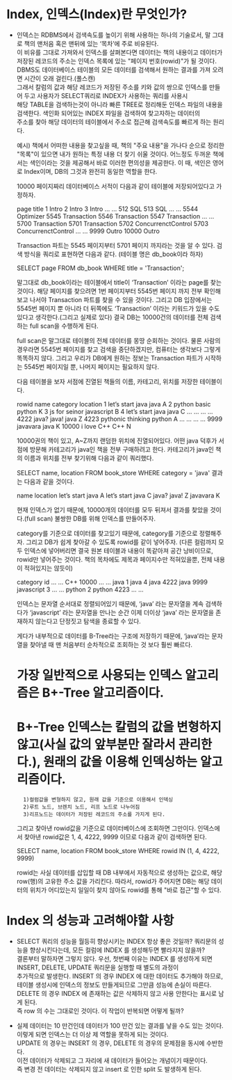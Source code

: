 # Index, 인덱스(Index)란 무엇인가?

- 인덱스는 RDBMS에서 검색속도를 높이기 위해 사용하는 하나의 기술로서, 말 그대로 책의 맨처음 혹은 맨뒤에 있는 ‘목차’에 주로 비유된다.<br>
이 비유를 그대로 가져와서 인덱스를 살펴본다면 데이터는 책의 내용이고 데이터가 저장된 레코드의 주소는 인덱스 목록에 있는 "페이지 번호(rowid)"가 될 것이다.<br>
DBMS도 데이터베이스 테이블의 모든 데이터를 검색해서 원하는 결과를 가져 오려면 시간이 오래 걸린다.(풀스캔)<br> 
그래서 칼럼의 값과 해당 레코드가 저장된 주소를 키와 값의 쌍으로 인덱스를 만들어 두고 사용자가 SELECT쿼리로 INDEX가 사용하는 쿼리를 사용시<br>
해당 TABLE을 검색하는것이 아니라 빠른 TREE로 정리해둔 인덱스 파일의 내용을 검색한다. 색인화 되어있는 INDEX 파일을 검색하여 찾고자하는 데이터의<br>
주소를 찾아 해당 데이터의 테이블에서 주소로 접근해 검색속도를 빠르게 하는 원리다.

   
    예시)
    책에서 어떠한 내용을 찾고싶을 때, 책의 "주요 내용"을 가나다 순으로 정리한 "목록"이 있으면 내가 원하는 특정 내용 더 찾기 쉬울 것이다.
    어느정도 두꺼운 책에서는 색인이라는 것을 제공해서 바로 이러한 편의성을 제공한다.
    이 때, 색인은 영어로 Index이며, DB의 그것과 완전히 동일한 역할을 한다.
    
    10000 페이지짜리 데이터베이스 서적이 다음과 같이 테이블에 저장되어있다고 가정하자.
    
    page	title
    1	Intro
    2	Intro
    3	Intro
    …	…
    512	SQL
    513	SQL
    …	…
    5544	Optimizer
    5545	Transaction
    5546	Transaction
    5547	Transaction
    …	…
    5700	Transaction
    5701	Transaction
    5702	ConcurrenctControl
    5703	ConcurrenctControl
    …	…
    9999	Outro
    10000	Outro
    
    Transaction 파트는 5545 페이지부터 5701 페이지 까지라는 것을 알 수 있다.
    검색 방식을 쿼리로 표현하면 다음과 같다. (테이블 명은 db_book이라 하자)
    
    SELECT	page
    FROM	db_book
    WHERE	title = 'Transaction';
    
    말그대로 db_book이라는 테이블에서 title이 ‘Transaction’ 이라는 page를 찾는 것이다.
    해당 페이지를 찾으려면 1번 페이지부터 5545번 페이지 까지 전부 확인해보고 나서야 Transaction 파트를 찾을 수 있을 것이다.
    그리고 DB 입장에서는 5545번 페이지 뿐 아니라 더 뒤쪽에도 ‘Transaction’ 이라는 키워드가 있을 수도 있다고 생각한다.(그리고 실제로 있다)
    결국 DB는 10000건의 데이터를 전체 검색하는 full scan을 수행하게 된다.
    
    full scan은 말그대로 테이블의 전체 데이터를 몽땅 순회하는 것이다.
    물론 사람의 경우라면 5545번 페이지를 찾고 검색을 중단하겠지만, 컴퓨터는 생각보다 그렇게 똑똑하지 않다.
    그리고 우리가 DB에게 원하는 정보는 Transaction 파트가 시작하는 5545번 페이지일 뿐, 나머지 페이지는 필요하지 않다.
    
    다음 테이블을 보자
    서점에 진열된 책들의 이름, 카테고리, 위치를 저장한 테이블이다.
    
    rowid	name	             category	location
    1	let’s start java	java	A
    2	python basic	         python	K
    3	js for seinor	    javascript	B
    4	let’s start java	java	C
    …	…	…	…
    4222	java? java!	    java	Z
    4223	pythonic thinking	python	A
    …	…	…	…
    9999	javavara	java	K
    10000	i love C++	C++	N
    
    10000권의 책이 있고, A~Z까지 랜덤한 위치에 진열되어있다.
    어떤 java 덕후가 서점에 방문해 카테고리가 java인 책을 전부 구매하려고 한다.
    카테고리가 java인 책의 이름과 위치를 전부 찾기위해 다음과 같이 쿼리했다.
    
    SELECT	name, location
    FROM	book_store
    WHERE	category = 'java'
    결과는 다음과 같을 것이다.
    
    name	location
    let’s start java	A
    let’s start java	C
    java? java!	Z
    javavara	K
    
    현재 인덱스가 없기 때문에, 10000개의 데이터를 모두 뒤져서 결과를 찾았을 것이다.(full scan)
    불쌍한 DB를 위해 인덱스를 만들어주자.
    
    category를 기준으로 데이터를 찾고있기 때문에, category를 기준으로 정렬해주자.
    그리고 DB가 쉽게 찾아갈 수 있도록 rowid를 같이 넣어주자.
    (다른 컬럼까지 모두 인덱스에 넣어버리면 결국 원본 테이블과 내용이 똑같아져 공간 낭비이므로, rowid만 넣어주는 것이다.
    책의 목차에도 제목과 페이지수만 적혀있을뿐, 전체 내용이 적혀있지는 않듯이)
    
    category	id
    …	…
    C++	10000
    …	…
    java	1
    java	4
    java	4222
    java	9999
    javascript	3
    …	…
    python	2
    python	4223
    …	…
    
    인덱스는 문자열 순서대로 정렬되어있기 때문에, ‘java’ 라는 문자열을 계속 검색하다가 ‘javascript’ 라는 문자열을 만나는 순간
    이제 더이상 ‘java’ 라는 문자열을 존재하지 않는다고 단정짓고 탐색을 종료할 수 있다.
    
    게다가 내부적으로 데이터를 B-Tree라는 구조에 저장하기 때문에, ‘java’라는 문자열을 찾아낼 때 맨 처음부터 순차적으로 조회하는 것 보다 훨씬 빠르다.
    # 가장 일반적으로 사용되는 인덱스 알고리즘은 B+-Tree 알고리즘이다. 
    # B+-Tree 인덱스는 칼럼의 값을 변형하지 않고(사실 값의 앞부분만 잘라서 관리한다.), 원래의 값을 이용해 인덱싱하는 알고리즘이다.
        1)컬럼값을 변형하지 않고, 원래 값을 기준으로 이용해서 인덱싱
        2)루트 노드, 브렌치 노드, 리프 노드로 나누어짐
        3)리프노드는 데이터가 저장된 레코드의 주소를 가지게 된다.
        
    그리고 찾아낸 rowid값을 기준으로 데이터베이스에 조회하면 그만이다.
    인덱스에서 찾아낸 rowid값은 1, 4, 4222, 9999 이므로 다음과 같이 검색하면 된다.
    
    SELECT	name, location
    FROM	book_store
    WHERE	rowid IN (1, 4, 4222, 9999)
    
    rowid는 사실 데이터를 삽입할 때 DB 내부에서 자동적으로 생성하는 값으로, 해당 row(행)의 고유한 주소 값을 가리킨다.
    따라서, rowid가 주어지면 DB는 해당 데이터의 위치가 어디있는지 일일이 찾지 않아도 rowid를 통해 "바로 접근"할 수 있다.



# Index 의 성능과 고려해야할 사항
- SELECT 쿼리의 성능을 월등히 향상시키는 INDEX 항상 좋은 것일까? 쿼리문의 성능을 향상시킨다는데, 모든 컬럼에 INDEX 를 생성해두면 빨라지지 않을까?<br>
  결론부터 말하자면 그렇지 않다. 우선, 첫번째 이유는 INDEX 를 생성하게 되면 INSERT, DELETE, UPDATE 쿼리문을 실행할 때 별도의 과정이<br>
  추가적으로 발생한다. 
  INSERT 의 경우 INDEX 에 대한 데이터도 추가해야 하므로, 테이블 생성시에 인덱스의 정보도 만들게되므로 그만큼 성능에 손실이 따른다. <br>
  DELETE 의 경우 INDEX 에 존재하는 값은 삭제하지 않고 사용 안한다는 표시로 남게 된다.<br>
  즉 row 의 수는 그대로인 것이다. 이 작업이 반복되면 어떻게 될까?

- 실제 데이터는 10 만건인데 데이터가 100 만건 있는 결과를 낳을 수도 있는 것이다. 이렇게 되면 인덱스는 더 이상 제 역할을 못하게 되는 것이다.<br>
  UPDATE 의 경우는 INSERT 의 경우, DELETE 의 경우의 문제점을 동시에 수반한다. <br>
  이전 데이터가 삭제되고 그 자리에 새 데이터가 들어오는 개념이기 때문이다. <br>
  즉 변경 전 데이터는 삭제되지 않고 insert 로 인한 split 도 발생하게 된다.<br>
  